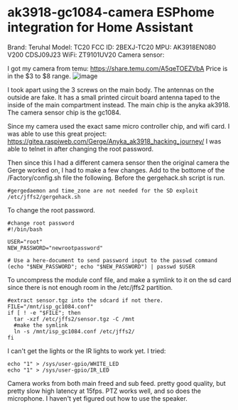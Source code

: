 # ak3918-gc1084-camera ESPhome integration for Home Assistant
Brand: Teruhal
Model: TC20
FCC ID: 2BEXJ-TC20
MPU: AK3918EN080 V200 CDSJ09J23
WiFi: ZT9101UV20
Camera sensor: 

I got my camera from temu: https://share.temu.com/A5qeTOEZVbA Price is in the $3 to $8 range. 
![image](https://github.com/user-attachments/assets/c23b2242-16df-46c6-87fc-d2d16095efb9)

I took apart using the 3 screws on the main body. 
The antennas on the outside are fake. It has a small printed circuit board antenna taped to the inside of the main compartment instead. 
The main chip is the anyka ak3918. The camera sensor chip is the gc1084.

Since my camera used the exact same micro controller chip, and wifi card. I was able to use this great project:
https://gitea.raspiweb.com/Gerge/Anyka_ak3918_hacking_journey/
I was able to telnet in after changing the root password.

Then since this I had a different camera sensor then the original camera the Gerge worked on, I had to make a few changes. Add to the bottome of the /Factory/config.sh file the following. Before the gergehack.sh script is run.
```
#gergedaemon and time_zone are not needed for the SD exploit
/etc/jffs2/gergehack.sh
```

To change the root password.
```
#change root password
#!/bin/bash

USER="root"
NEW_PASSWORD="newrootpassword"

# Use a here-document to send password input to the passwd command
(echo "$NEW_PASSWORD"; echo "$NEW_PASSWORD") | passwd $USER
```

To uncompress the module conf file, and make a symlink to it on the sd card since there is not enough room in the /etc/jffs2 partition. 
```
#extract sensor.tgz into the sdcard if not there.
FILE="/mnt/isp_gc1084.conf"
if [ ! -e "$FILE"; then
  tar -xzf /etc/jffs2/sensor.tgz -C /mnt
  #make the symlink
  ln -s /mnt/isp_gc1084.conf /etc/jffs2/
fi
```
I can't get the lights or the IR lights to work yet.
I tried:
```
echo "1" > /sys/user-gpio/WHITE_LED
echo "1" > /sys/user-gpio/IR_LED
```

Camera works from both main freed and sub feed. pretty good quality, but pretty slow high latency at 15fps. PTZ works well, and so does the microphone. I haven't yet figured out how to use the speaker.
